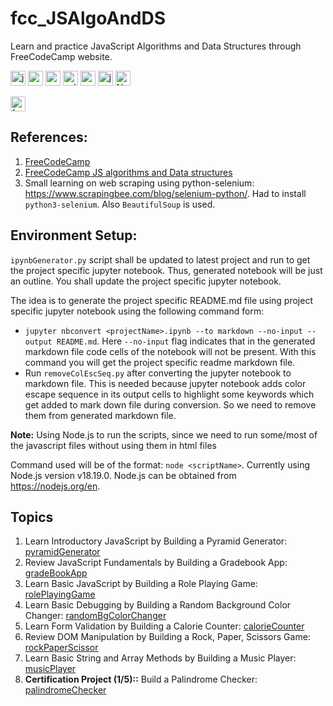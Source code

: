 # fcc_JSAlgoAndDS

Learn and practice JavaScript Algorithms and Data Structures through FreeCodeCamp website.

<img src="https://cdn-icons-png.flaticon.com/128/1199/1199124.png" height="24" alt="javascript-logo"/> <img src="https://cdn-icons-png.flaticon.com/128/5968/5968350.png" height="24" alt="python-logo"/> <img src="https://cdn.jsdelivr.net/gh/devicons/devicon@latest/icons/vscode/vscode-original.svg" height="24" alt="vscode-logo"/> <img src="https://cdn.jsdelivr.net/gh/devicons/devicon@latest/icons/selenium/selenium-original.svg" height="24" alt="selenium-logo"/> <img src="https://www.markdownguide.org/assets/images/markdown-mark-white.svg" height="24" alt="markdown-logo"> <img src="https://jupyter.org/assets/homepage/main-logo.svg" height="24" alt="jupyterNotebook-logo"> <img src="https://cdn.jsdelivr.net/gh/devicons/devicon@latest/icons/nodejs/nodejs-original-wordmark.svg" height="24" alt="NodeJS-logo">

<img src="https://raw.githubusercontent.com/fizzed/font-mfizz/master/src/svg/freecodecamp.svg" height="24" alt="freeCodeCamp-logo">

## References: 

1. [FreeCodeCamp](https://www.freecodecamp.org)
2. [FreeCodeCamp JS algorithms and Data structures](https://www.freecodecamp.org/learn/javascript-algorithms-and-data-structures-v8/)
3. Small learning on web scraping using python-selenium: <https://www.scrapingbee.com/blog/selenium-python/>. Had to install `python3-selenium`. Also `BeautifulSoup` is used.


## Environment Setup:

`ipynbGenerator.py` script shall be updated to latest project and run to get the project specific jupyter notebook. Thus, generated notebook will be just an outline. You shall update the project specific jupyter notebook.

The idea is to generate the project specific README.md file using project specific jupyter notebook using the following command form:

- `jupyter nbconvert <projectName>.ipynb --to markdown --no-input --output README.md`. Here `--no-input` flag indicates that in the generated markdown file code cells of the notebook will not be present. With this command you will get the project specific readme markdown file.
- Run `removeColEscSeq.py` after converting the jupyter notebook to markdown file. This is needed because jupyter notebook adds color escape sequence in its output cells to highlight some keywords which get added to mark down file during conversion. So we need to remove them from generated markdown file. 

**Note:** Using Node.js to run the scripts, since we need to run some/most of the javascript files without using them in html files

Command used will be of the format: `node <scriptName>`. Currently using Node.js version v18.19.0. Node.js can be obtained from <https://nodejs.org/en>.

## Topics
1. Learn Introductory JavaScript by Building a Pyramid Generator: [pyramidGenerator](./pyramidGenerator/)
2. Review JavaScript Fundamentals by Building a Gradebook App: [gradeBookApp](./gradeBookApp/)
3. Learn Basic JavaScript by Building a Role Playing Game: [rolePlayingGame](./rolePlayingGame/)
4. Learn Basic Debugging by Building a Random Background Color Changer: [randomBgColorChanger](./randomBgColorChanger/)
5. Learn Form Validation by Building a Calorie Counter: [calorieCounter](./calorieCounter/)
6. Review DOM Manipulation by Building a Rock, Paper, Scissors Game: [rockPaperScissor](./rockPaperScissor/)
7. Learn Basic String and Array Methods by Building a Music Player: [musicPlayer](./musicPlayer/)
8. **Certification Project (1/5)::** Build a Palindrome Checker: [palindromeChecker](./palindromeChecker/)